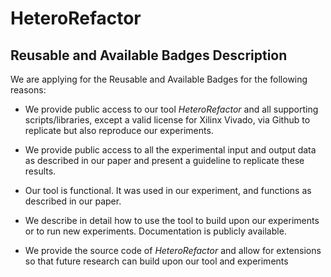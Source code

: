 
# HeteroRefactor

## Reusable and Available Badges Description

We are applying for the Reusable and Available Badges for the following reasons:

- We provide public access to our tool _HeteroRefactor_ and all supporting scripts/libraries, except a valid license for Xilinx Vivado, via Github to replicate but also reproduce our experiments.

- We provide public access to all the experimental input and output data as described in our paper and present a guideline to replicate these results. 

- Our tool is functional. It was used in our experiment, and functions as described in our paper.

- We describe in detail how to use the tool to build upon our experiments or to run new experiments. Documentation is publicly available.

- We provide the source code of _HeteroRefactor_ and allow for extensions so that future research can build upon our tool and experiments
